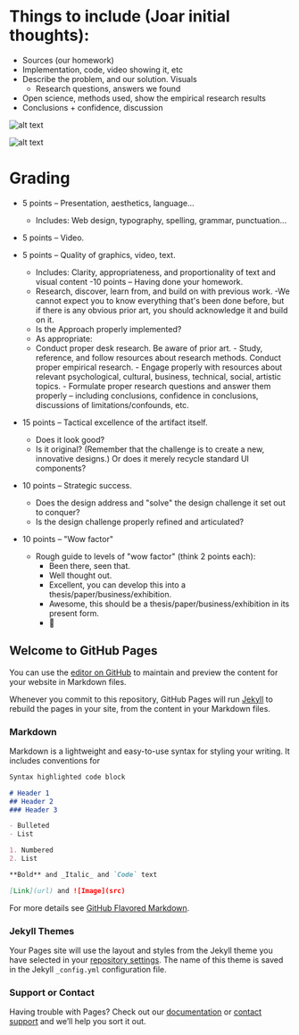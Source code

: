 

# Things to include (Joar initial thoughts):
- Sources (our homework)
- Implementation, code, video showing it, etc
- Describe the problem, and our solution. Visuals
    - Research questions, answers we found
- Open science, methods used, show the empirical research results
- Conclusions + confidence, discussion



![alt text](https://www.dropbox.com/s/kcnzobxouagpiw7/Screen%20Shot%202020-10-08%20at%2015.10.25.png?dl=0)

![alt text](https://github.com/yiar/Pianocode/blob/master/screen1?raw=true)

# Grading
- 5 points – Presentation, aesthetics, language...
    - Includes: Web design, typography, spelling, grammar, punctuation...

- 5 points – Video.

- 5 points – Quality of graphics, video, text.
  -  Includes: Clarity, appropriateness, and proportionality of text and visual content
-10 points – Having done your homework.
    - Research, discover, learn from, and build on with previous work.
        -We cannot expect you to know everything that's been done before, but if there is any obvious prior art, you should acknowledge it and build on it.
    - Is the Approach properly implemented?
    - As appropriate:
    -    Conduct proper desk research. Be aware of prior art.
        - Study, reference, and follow resources about research methods. Conduct proper empirical research.
        - Engage properly with resources about relevant psychological, cultural, business, technical, social, artistic topics.
        - Formulate proper research questions and answer them properly – including conclusions, confidence in conclusions, discussions of limitations/confounds, etc.
- 15 points – Tactical excellence of the artifact itself.
   - Does it look good?
   - Is it original? (Remember that the challenge is to create a new, innovative designs.) Or does it merely recycle standard UI components?
- 10 points – Strategic success.
    - Does the design address and "solve" the design challenge it set out to conquer?
    - Is the design challenge properly refined and articulated?
- 10 points – "Wow factor"
    - Rough guide to levels of "wow factor" (think 2 points each):
        - Been there, seen that.
        - Well thought out.
        - Excellent, you can develop this into a thesis/paper/business/exhibition.
        - Awesome, this should be a thesis/paper/business/exhibition in its present form.
        - 🤯










## Welcome to GitHub Pages

You can use the [editor on GitHub](https://github.com/yiar/NFinderC/edit/gh-pages/index.md) to maintain and preview the content for your website in Markdown files.

Whenever you commit to this repository, GitHub Pages will run [Jekyll](https://jekyllrb.com/) to rebuild the pages in your site, from the content in your Markdown files.

### Markdown

Markdown is a lightweight and easy-to-use syntax for styling your writing. It includes conventions for

```markdown
Syntax highlighted code block

# Header 1
## Header 2
### Header 3

- Bulleted
- List

1. Numbered
2. List

**Bold** and _Italic_ and `Code` text

[Link](url) and ![Image](src)
```

For more details see [GitHub Flavored Markdown](https://guides.github.com/features/mastering-markdown/).

### Jekyll Themes

Your Pages site will use the layout and styles from the Jekyll theme you have selected in your [repository settings](https://github.com/yiar/NFinderC/settings). The name of this theme is saved in the Jekyll `_config.yml` configuration file.

### Support or Contact

Having trouble with Pages? Check out our [documentation](https://docs.github.com/categories/github-pages-basics/) or [contact support](https://github.com/contact) and we’ll help you sort it out.

